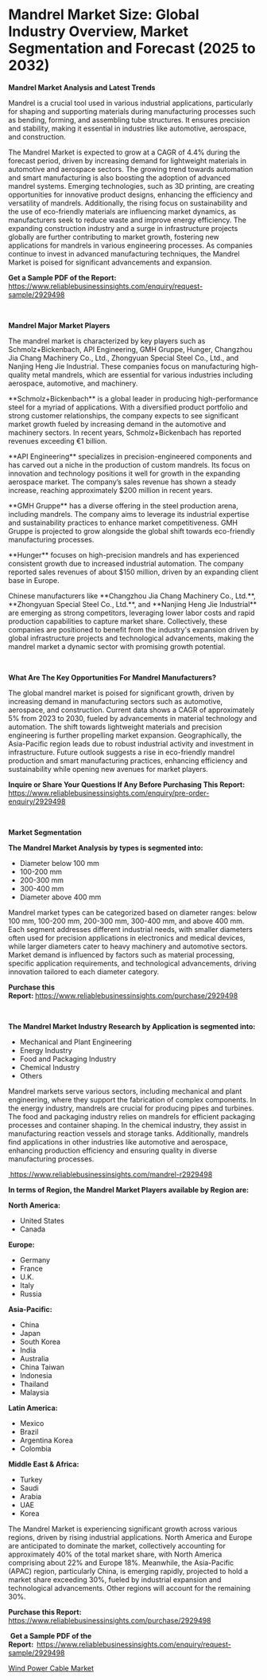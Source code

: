 <p><h1>Mandrel Market Size: Global Industry Overview, Market Segmentation and Forecast (2025 to 2032)</h1></p><p><strong>Mandrel Market Analysis and Latest Trends</strong></p>
<p><p>Mandrel is a crucial tool used in various industrial applications, particularly for shaping and supporting materials during manufacturing processes such as bending, forming, and assembling tube structures. It ensures precision and stability, making it essential in industries like automotive, aerospace, and construction.</p><p>The Mandrel Market is expected to grow at a CAGR of 4.4% during the forecast period, driven by increasing demand for lightweight materials in automotive and aerospace sectors. The growing trend towards automation and smart manufacturing is also boosting the adoption of advanced mandrel systems. Emerging technologies, such as 3D printing, are creating opportunities for innovative product designs, enhancing the efficiency and versatility of mandrels. Additionally, the rising focus on sustainability and the use of eco-friendly materials are influencing market dynamics, as manufacturers seek to reduce waste and improve energy efficiency. The expanding construction industry and a surge in infrastructure projects globally are further contributing to market growth, fostering new applications for mandrels in various engineering processes. As companies continue to invest in advanced manufacturing techniques, the Mandrel Market is poised for significant advancements and expansion.</p></p>
<p><strong>Get a Sample PDF of the Report:&nbsp;</strong> <a href="https://www.reliablebusinessinsights.com/enquiry/request-sample/2929498?utm_campaign=2268&utm_medium=2&utm_source=Github&utm_content=ia&utm_term=12032025&utm_id=mandrel">https://www.reliablebusinessinsights.com/enquiry/request-sample/2929498</a></p>
<p>&nbsp;</p>
<p><strong>Mandrel Major Market Players</strong></p>
<p><p>The mandrel market is characterized by key players such as Schmolz+Bickenbach, API Engineering, GMH Gruppe, Hunger, Changzhou Jia Chang Machinery Co., Ltd., Zhongyuan Special Steel Co., Ltd., and Nanjing Heng Jie Industrial. These companies focus on manufacturing high-quality metal mandrels, which are essential for various industries including aerospace, automotive, and machinery.</p><p>**Schmolz+Bickenbach** is a global leader in producing high-performance steel for a myriad of applications. With a diversified product portfolio and strong customer relationships, the company expects to see significant market growth fueled by increasing demand in the automotive and machinery sectors. In recent years, Schmolz+Bickenbach has reported revenues exceeding €1 billion.</p><p>**API Engineering** specializes in precision-engineered components and has carved out a niche in the production of custom mandrels. Its focus on innovation and technology positions it well for growth in the expanding aerospace market. The company’s sales revenue has shown a steady increase, reaching approximately $200 million in recent years.</p><p>**GMH Gruppe** has a diverse offering in the steel production arena, including mandrels. The company aims to leverage its industrial expertise and sustainability practices to enhance market competitiveness. GMH Gruppe is projected to grow alongside the global shift towards eco-friendly manufacturing processes.</p><p>**Hunger** focuses on high-precision mandrels and has experienced consistent growth due to increased industrial automation. The company reported sales revenues of about $150 million, driven by an expanding client base in Europe.</p><p>Chinese manufacturers like **Changzhou Jia Chang Machinery Co., Ltd.**, **Zhongyuan Special Steel Co., Ltd.**, and **Nanjing Heng Jie Industrial** are emerging as strong competitors, leveraging lower labor costs and rapid production capabilities to capture market share. Collectively, these companies are positioned to benefit from the industry's expansion driven by global infrastructure projects and technological advancements, making the mandrel market a dynamic sector with promising growth potential.</p></p>
<p>&nbsp;</p>
<p><strong>What Are The Key Opportunities For Mandrel Manufacturers?</strong></p>
<p><p>The global mandrel market is poised for significant growth, driven by increasing demand in manufacturing sectors such as automotive, aerospace, and construction. Current data shows a CAGR of approximately 5% from 2023 to 2030, fueled by advancements in material technology and automation. The shift towards lightweight materials and precision engineering is further propelling market expansion. Geographically, the Asia-Pacific region leads due to robust industrial activity and investment in infrastructure. Future outlook suggests a rise in eco-friendly mandrel production and smart manufacturing practices, enhancing efficiency and sustainability while opening new avenues for market players.</p></p>
<p><strong>Inquire or Share Your Questions If Any Before Purchasing This Report:</strong> <a href="https://www.reliablebusinessinsights.com/enquiry/pre-order-enquiry/2929498?utm_campaign=2268&utm_medium=2&utm_source=Github&utm_content=ia&utm_term=12032025&utm_id=mandrel">https://www.reliablebusinessinsights.com/enquiry/pre-order-enquiry/2929498</a></p>
<p>&nbsp;</p>
<p><strong>Market Segmentation</strong></p>
<p><strong>The Mandrel Market Analysis by types is segmented into:</strong></p>
<p><ul><li>Diameter below 100 mm</li><li>100-200 mm</li><li>200-300 mm</li><li>300-400 mm</li><li>Diameter above 400 mm</li></ul></p>
<p><p>Mandrel market types can be categorized based on diameter ranges: below 100 mm, 100-200 mm, 200-300 mm, 300-400 mm, and above 400 mm. Each segment addresses different industrial needs, with smaller diameters often used for precision applications in electronics and medical devices, while larger diameters cater to heavy machinery and automotive sectors. Market demand is influenced by factors such as material processing, specific application requirements, and technological advancements, driving innovation tailored to each diameter category.</p></p>
<p><strong>Purchase this Report:&nbsp;</strong><a href="https://www.reliablebusinessinsights.com/purchase/2929498?utm_campaign=2268&utm_medium=2&utm_source=Github&utm_content=ia&utm_term=12032025&utm_id=mandrel">https://www.reliablebusinessinsights.com/purchase/2929498</a></p>
<p>&nbsp;</p>
<p><strong>The Mandrel Market Industry Research by Application is segmented into:</strong></p>
<p><ul><li>Mechanical and Plant Engineering</li><li>Energy Industry</li><li>Food and Packaging Industry</li><li>Chemical Industry</li><li>Others</li></ul></p>
<p><p>Mandrel markets serve various sectors, including mechanical and plant engineering, where they support the fabrication of complex components. In the energy industry, mandrels are crucial for producing pipes and turbines. The food and packaging industry relies on mandrels for efficient packaging processes and container shaping. In the chemical industry, they assist in manufacturing reaction vessels and storage tanks. Additionally, mandrels find applications in other industries like automotive and aerospace, enhancing production efficiency and ensuring quality in diverse manufacturing processes.</p></p>
<p><a href="https://www.reliablebusinessinsights.com/mandrel-r2929498?utm_campaign=2268&utm_medium=2&utm_source=Github&utm_content=ia&utm_term=12032025&utm_id=mandrel">&nbsp;https://www.reliablebusinessinsights.com/mandrel-r2929498</a></p>
<p><strong>In terms of Region, the Mandrel Market Players available by Region are:</strong></p>
<p>
    <p> <strong> North America: </strong>
        <ul>
            <li>United States</li>
            <li>Canada</li>
        </ul>
        </p> 
    <p> <strong> Europe: </strong>
        <ul>
            <li>Germany</li>
            <li>France</li>
            <li>U.K.</li>
            <li>Italy</li>
            <li>Russia</li>
        </ul>
        </p> 
    <p> <strong> Asia-Pacific: </strong>
        <ul>
            <li>China</li>
            <li>Japan</li>
            <li>South Korea</li>
            <li>India</li>
            <li>Australia</li>
            <li>China Taiwan</li>
            <li>Indonesia</li>
            <li>Thailand</li>
            <li>Malaysia</li>
        </ul>
        </p> 
    <p> <strong> Latin America: </strong>
        <ul>
            <li>Mexico</li>
            <li>Brazil</li>
            <li>Argentina Korea</li>
            <li>Colombia</li>
        </ul>
        </p> 
    <p> <strong> Middle East & Africa: </strong>
        <ul>
            <li>Turkey</li>
            <li>Saudi</li>
            <li>Arabia</li>
            <li>UAE</li>
            <li>Korea</li>
        </ul>
    </p>
    </p>
<p><p>The Mandrel Market is experiencing significant growth across various regions, driven by rising industrial applications. North America and Europe are anticipated to dominate the market, collectively accounting for approximately 40% of the total market share, with North America comprising about 22% and Europe 18%. Meanwhile, the Asia-Pacific (APAC) region, particularly China, is emerging rapidly, projected to hold a market share exceeding 30%, fueled by industrial expansion and technological advancements. Other regions will account for the remaining 30%.</p></p>
<p><strong>Purchase this Report: </strong><a href="https://www.reliablebusinessinsights.com/purchase/2929498?utm_campaign=2268&utm_medium=2&utm_source=Github&utm_content=ia&utm_term=12032025&utm_id=mandrel">https://www.reliablebusinessinsights.com/purchase/2929498</a></p>
<p>&nbsp;<strong>Get a Sample PDF of the Report:&nbsp;&nbsp;</strong><a href="https://www.reliablebusinessinsights.com/enquiry/request-sample/2929498?utm_campaign=2268&utm_medium=2&utm_source=Github&utm_content=ia&utm_term=12032025&utm_id=mandrel">https://www.reliablebusinessinsights.com/enquiry/request-sample/2929498</a></p>
<p><strong></strong></p>
<p><p><a href="https://github.com/rileymgdorcas/Market-Research-Report-List-1/blob/main/wind-power-cable-market.md?utm_campaign=2268&utm_medium=2&utm_source=Github&utm_content=ia&utm_term=12032025&utm_id=mandrel">Wind Power Cable Market</a></p></p>